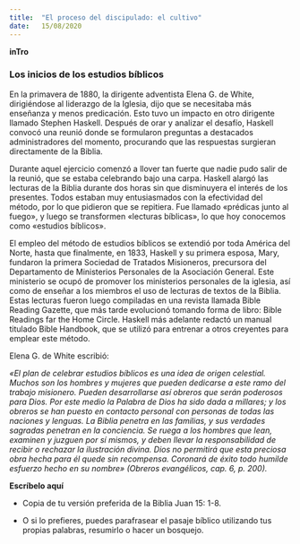 ```yaml
---
title:  "El proceso del discipulado: el cultivo"
date:   15/08/2020
---
```


**inTro**

### Los inicios de los estudios bíblicos

En la primavera de 1880, la dirigente adventista Elena G. de White, dirigiéndose al liderazgo de la Iglesia, dijo que se necesitaba más enseñanza y menos predicación. Esto tuvo un impacto en otro dirigente llamado Stephen Haskell. Después de orar y analizar el desafío, Haskell convocó una reunió donde se formularon preguntas a destacados administradores del momento, procurando que las respuestas surgieran directamente de la Biblia.

Durante aquel ejercicio comenzó a llover tan fuerte que nadie pudo salir de la reunió, que se estaba celebrando bajo una carpa. Haskell alargó las lecturas de la Biblia durante dos horas sin que disminuyera el interés de los presentes. Todos estaban muy entusiasmados con la efectividad del método, por lo que pidieron que se repitiera. Fue llamado «prédicas junto al fuego», y luego se transformen «lecturas bíblicas», lo que hoy conocemos como «estudios bíblicos».

El empleo del método de estudios bíblicos se extendió por toda América del Norte, hasta que finalmente, en 1833, Haskell y su primera esposa, Mary, fundaron la primera Sociedad de Tratados Misioneros, precursora del Departamento de Ministerios Personales de la Asociación General. Este ministerio se ocupó de promover los ministerios personales de la iglesia, así como de enseñar a los miembros el uso de lecturas de textos de la Biblia. Estas lecturas fueron luego compiladas en una revista llamada Bible Reading Gazette, que más tarde evolucionó tomando forma de libro: Bible Readings far the Home Circle. Haskell más adelante redactó un manual titulado Bible Handbook, que se utilizó para entrenar a otros creyentes para emplear este método.

Elena G. de White escribió:

_«El plan de celebrar estudios bíblicos es una idea de origen celestial. Muchos son los hombres y mujeres que pueden dedicarse a este ramo del trabajo misionero. Pueden desarrollarse así obreros que serán poderosos para Dios. Por este medio la Palabra de Dios ha sido dada a millares; y los obreros se han puesto en contacto personal con personas de todas las naciones y lenguas. La Biblia penetra en las familias, y sus verdades sagradas penetran en la conciencia. Se ruega a los hombres que lean, examinen y juzguen por sí mismos, y deben llevar la responsabilidad de recibir o rechazar la ilustración divina. Dios no permitirá que esta preciosa obra hecha para él quede sin recompensa. Coronará de éxito todo humilde esfuerzo hecho en su nombre» (Obreros evangélicos, cap. 6, p. 200)._

**Escríbelo aquí**

- Copia de tu versión preferida de la Biblia Juan 15: 1-8.

- O si lo prefieres, puedes parafrasear el pasaje bíblico utilizando tus propias palabras, resumirlo o hacer un bosquejo.
